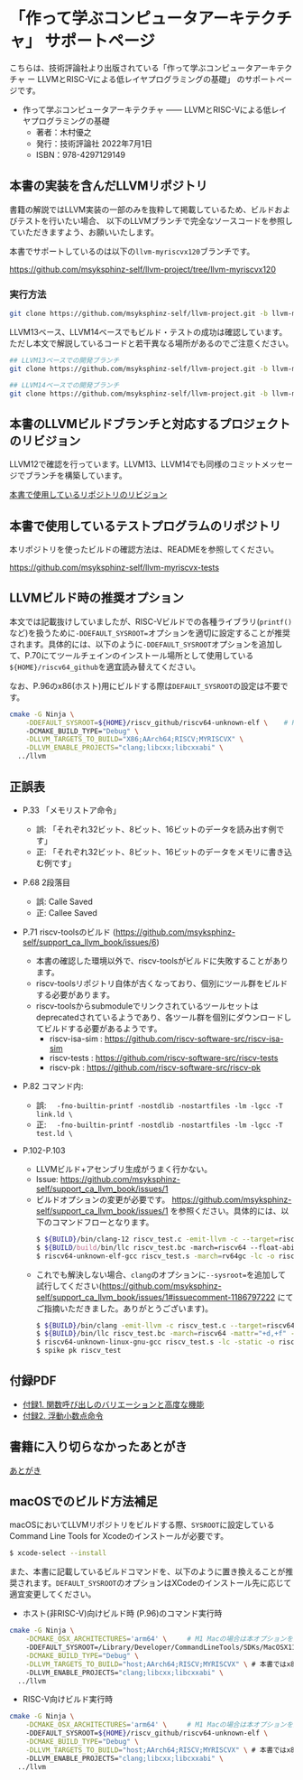 # 「作って学ぶコンピュータアーキテクチャ」 サポートページ

こちらは、技術評論社より出版されている「作って学ぶコンピュータアーキテクチャ ー LLVMとRISC-Vによる低レイヤプログラミングの基礎」 のサポートページです。

- 作って学ぶコンピュータアーキテクチャ —— LLVMとRISC-Vによる低レイヤプログラミングの基礎
  - 著者：木村優之
  - 発行：技術評論社 2022年7月1日
  - ISBN：978-4297129149

## 本書の実装を含んだLLVMリポジトリ

書籍の解説ではLLVM実装の一部のみを抜粋して掲載しているため、ビルドおよびテストを行いたい場合、
以下のLLVMブランチで完全なソースコードを参照していただきますよう、お願いいたします。

本書でサポートしているのは以下の`llvm-myriscvx120`ブランチです。

https://github.com/msyksphinz-self/llvm-project/tree/llvm-myriscvx120

### 実行方法

```sh
git clone https://github.com/msyksphinz-self/llvm-project.git -b llvm-myriscvx120
```

LLVM13ベース、LLVM14ベースでもビルド・テストの成功は確認しています。ただし本文で解説しているコードと若干異なる場所があるのでご注意ください。

```sh
## LLVM13ベースでの開発ブランチ
git clone https://github.com/msyksphinz-self/llvm-project.git -b llvm-myriscvx130

## LLVM14ベースでの開発ブランチ
git clone https://github.com/msyksphinz-self/llvm-project.git -b llvm-myriscvx140
```

## 本書のLLVMビルドブランチと対応するプロジェクトのリビジョン

LLVM12で確認を行っています。LLVM13、LLVM14でも同様のコミットメッセージでブランチを構築しています。

[本書で使用しているリポジトリのリビジョン](book_revision.md)

## 本書で使用しているテストプログラムのリポジトリ

本リポジトリを使ったビルドの確認方法は、READMEを参照してください。

https://github.com/msyksphinz-self/llvm-myriscvx-tests

## LLVMビルド時の推奨オプション

本文では記載抜けしていましたが、RISC-Vビルドでの各種ライブラリ(`printf()`など)を扱うために`-DDEFAULT_SYSROOT=`オプションを適切に設定することが推奨されます。具体的には、以下のように`-DDEFAULT_SYSROOT`オプションを追加して、P.70にてツールチェインのインストール場所として使用している` ${HOME}/riscv64_github`を適宜読み替えてください。

なお、P.96のx86(ホスト)用にビルドする際は`DEFAULT_SYSROOT`の設定は不要です。

```sh
cmake -G Ninja \
	-DDEFAULT_SYSROOT=${HOME}/riscv_github/riscv64-unknown-elf \	# RISC-V向けビルド時。ここの部分
	-DCMAKE_BUILD_TYPE="Debug" \
	-DLLVM_TARGETS_TO_BUILD="X86;AArch64;RISCV;MYRISCVX" \
	-DLLVM_ENABLE_PROJECTS="clang;libcxx;libcxxabi" \
  ../llvm
```

## 正誤表

- P.33 「メモリストア命令」
  - 誤: 「それぞれ32ビット、8ビット、16ビットのデータを読み出す例です」
  - 正: 「それぞれ32ビット、8ビット、16ビットのデータをメモリに書き込む例です」
- P.68 2段落目
  - 誤: Calle Saved
  - 正: Callee Saved
- P.71 riscv-toolsのビルド (https://github.com/msyksphinz-self/support_ca_llvm_book/issues/6)
  - 本書の確認した環境以外で、riscv-toolsがビルドに失敗することがあります。
  - riscv-toolsリポジトリ自体が古くなっており、個別にツール群をビルドする必要があります。
  - riscv-toolsからsubmoduleでリンクされているツールセットはdeprecatedされているようであり、各ツール群を個別にダウンロードしてビルドする必要があるようです。
    - riscv-isa-sim : https://github.com/riscv-software-src/riscv-isa-sim
    - riscv-tests : https://github.com/riscv-software-src/riscv-tests
    - riscv-pk : https://github.com/riscv-software-src/riscv-pk
    
- P.82 コマンド内:
  - 誤: `  -fno-builtin-printf -nostdlib -nostartfiles -lm -lgcc -T link.ld \`
  - 正: `  -fno-builtin-printf -nostdlib -nostartfiles -lm -lgcc -T test.ld \`
- P.102-P.103
  - LLVMビルド+アセンブリ生成がうまく行かない。
  - Issue: https://github.com/msyksphinz-self/support_ca_llvm_book/issues/1
  - ビルドオプションの変更が必要です。 https://github.com/msyksphinz-self/support_ca_llvm_book/issues/1 を参照ください。具体的には、以下のコマンドフローとなります。
    ```sh
    $ ${BUILD}/bin/clang-12 riscv_test.c -emit-llvm -c --target=riscv64-unknown-elf
    $ ${BUILD/build/bin/llc riscv_test.bc -march=riscv64 --float-abi=hard -mattr="+d,+f" -filetype=asm
    $ riscv64-unknown-elf-gcc riscv_test.s -march=rv64gc -lc -o riscv_test
    ```
  - これでも解決しない場合、`clang`のオプションに`--sysroot=`を追加して試行してください(https://github.com/msyksphinz-self/support_ca_llvm_book/issues/1#issuecomment-1186797222 にてご指摘いただきました。ありがとうございます)。
    ```sh
    $ ${BUILD}/bin/clang -emit-llvm -c riscv_test.c --target=riscv64-unknown-linux-gnu --sysroot=${HOME}/riscv64_github/sysroot
    $ ${BUILD}/bin/llc riscv_test.bc -march=riscv64 -mattr="+d,+f" -filetype=asm
    $ riscv64-unknown-linux-gnu-gcc riscv_test.s -lc -static -o riscv_test
    $ spike pk riscv_test
    ```

## 付録PDF

- [付録1. 関数呼び出しのバリエーションと高度な機能](appendix/advanced_func.pdf)
- [付録2. 浮動小数点命令](appendix/fpu.pdf)

## 書籍に入り切らなかったあとがき

[あとがき](others.md)

## macOSでのビルド方法補足

macOSにおいてLLVMリポジトリをビルドする際、`SYSROOT`に設定しているCommand Line Tools for Xcodeのインストールが必要です。

```sh
$ xcode-select --install
```

また、本書に記載しているビルドコマンドを、以下のように置き換えることが推奨されます。`DEFAULT_SYSROOT`のオプションはXCodeのインストール先に応じて適宜変更してください。

- ホスト(非RISC-V)向けビルド時 (P.96)のコマンド実行時

```sh
cmake -G Ninja \
	-DCMAKE_OSX_ARCHITECTURES='arm64' \		# M1 Macの場合は本オプションを追加してください
	-DDEFAULT_SYSROOT=/Library/Developer/CommandLineTools/SDKs/MacOSX11.3.sdk/ \
	-DCMAKE_BUILD_TYPE="Debug" \
	-DLLVM_TARGETS_TO_BUILD="host;AArch64;RISCV;MYRISCVX" \	# 本書ではx86としていますが、M1 Macの場合は"host"としてください
	-DLLVM_ENABLE_PROJECTS="clang;libcxx;libcxxabi" \
  ../llvm
```

- RISC-V向けビルド実行時

```sh
cmake -G Ninja \
	-DCMAKE_OSX_ARCHITECTURES='arm64' \		# M1 Macの場合は本オプションを追加してください
	-DDEFAULT_SYSROOT=${HOME}/riscv_github/riscv64-unknown-elf \
	-DCMAKE_BUILD_TYPE="Debug" \
	-DLLVM_TARGETS_TO_BUILD="host;AArch64;RISCV;MYRISCVX" \	# 本書ではx86としていますが、M1 Macの場合は"host"としてください
	-DLLVM_ENABLE_PROJECTS="clang;libcxx;libcxxabi" \
  ../llvm
```
